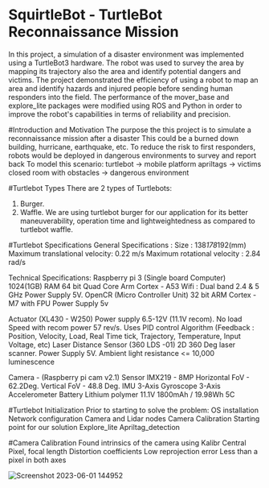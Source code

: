 # SquirtleBot - TurtleBot Reconnaissance Mission
In this project, a simulation of a disaster environment was implemented using a TurtleBot3 hardware. The robot was used to survey the area by mapping its trajectory also the area and identify potential dangers and victims. The project demonstrated the efficiency of using a robot to map an area and identify hazards and injured people before sending human responders into the field. The performance of the mover_base and explore_lite packages were modified using ROS and Python in order to improve the robot's capabilities in terms of reliability and precision.

#Introduction and Motivation
The purpose the this project is to simulate a reconnaissance mission after a disaster
This could be a burned down building, hurricane, earthquake, etc.
To reduce the risk to first responders, robots would be deployed in dangerous environments to survey and report back
To model this scenario:
turtlebot -> mobile platform
apriltags -> victims
closed room with obstacles -> dangerous environment

#Turtlebot Types
There are 2 types of Turtlebots: 
1. Burger.
2. Waffle.
We are using turtlebot burger for our application for its better maneuverability, operation time and lightweightedness as compared to turtlebot waffle. 

#Turtlebot Specifications 
General Specifications :
Size : 138*178*192(mm)
Maximum translational velocity: 0.22 m/s
Maximum rotational velocity : 2.84 rad/s

Technical Specifications:
Raspberry pi 3 (Single board Computer)	
1024(1GB) RAM
64 bit Quad Core Arm Cortex - A53
Wifi : Dual band 2.4 & 5 GHz
Power Supply 5V.
OpenCR (Micro Controller Unit)
32 bit ARM Cortex -M7 with FPU
Power Supply 5v

Actuator (XL430 - W250)
Power supply 6.5-12V (11.1V recom).
No load Speed with recom power 57 rev/s.
Uses PID control Algorithm (Feedback : Position, Velocity, Load, Real Time tick, Trajectory, Temperature, Input Voltage, etc)
Laser Distance Sensor (360 LDS -01)
2D 360 Deg laser scanner.
Power Supply 5V.
Ambient light resistance <= 10,000 luminescence 

Camera - (Raspberry pi cam v2.1)
Sensor IMX219 - 8MP
Horizontal FoV - 62.2Deg.
Vertical FoV - 48.8 Deg.
IMU 
3-Axis Gyroscope
3-Axis Accelerometer
Battery 
Lithium polymer 11.1V 1800mAh / 19.98Wh 5C

#Turtlebot Initialization
Prior to starting to solve the problem:
OS installation
Network configuration
Camera and Lidar nodes
Camera Calibration
Starting point for our solution
Explore_lite
Apriltag_detection

#Camera Calibration
Found intrinsics of the camera using Kalibr
Central Pixel, focal length
Distortion coefficients
Low reprojection error
Less than a pixel in both axes

![Screenshot 2023-06-01 144952](https://github.com/prathimaAnand/SquirtleBot---TurtleBot-Reconnaissance-Mission/assets/65678711/12e8de98-e063-4c07-8ed1-9ef17273483c)



